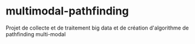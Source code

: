 # multimodal-pathfinding
Projet de collecte et de traitement big data et de création d'algorithme de pathfinding multi-modal
